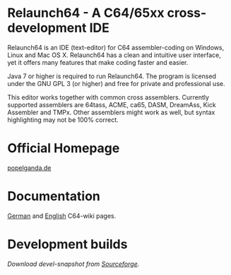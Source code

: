 # Relaunch64 - A C64/65xx cross-development IDE

Relaunch64 is an IDE (text-editor) for C64 assembler-coding on Windows, Linux and Mac OS X. Relaunch64 has a clean and intuitive user interface, yet it offers many features that make coding faster and easier.

Java 7 or higher is required to run Relaunch64. The program is licensed under the GNU GPL 3 (or higher) and free for private and professional use.

This editor works together with common cross assemblers. Currently supported assemblers are 64tass, ACME, ca65, DASM, DreamAss, Kick Assembler and TMPx. Other assemblers might work as well, but syntax highlighting may not be 100% correct.

# Official Homepage

[popelganda.de](http://www.popelganda.de/relaunch64.html)

# Documentation

[German](http://www.c64-wiki.de/index.php/Relaunch64) and [English](http://www.c64-wiki.com/index.php/Relaunch64) C64-wiki pages.

# Development builds

_Download devel-snapshot from [Sourceforge](http://sourceforge.net/projects/relaunch64/files/devel/)._
